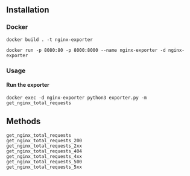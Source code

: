 ## Installation ##

### Docker ###

```
docker build . -t nginx-exporter
```

```
docker run -p 8080:80 -p 8000:8000 --name nginx-exporter -d nginx-exporter
```


### Usage

#### Run the exporter

```
docker exec -d nginx-exporter python3 exporter.py -m get_nginx_total_requests
``` 

## Methods

```
get_nginx_total_requests
get_nginx_total_requests_200
get_nginx_total_requests_2xx
get_nginx_total_requests_404
get_nginx_total_requests_4xx
get_nginx_total_requests_500
get_nginx_total_requests_5xx
```